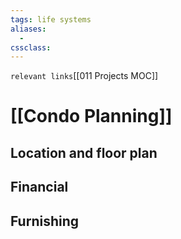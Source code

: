```yaml
---
tags: life systems
aliases: 
  - 
cssclass: 
---
```

`relevant links`[[011 Projects MOC]]

 # [[Condo Planning]]

## Location and floor plan

## Financial 

## Furnishing 